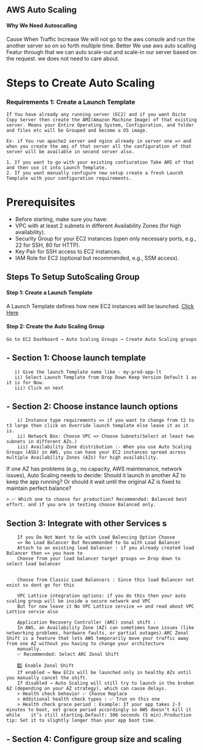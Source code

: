 ## AWS Auto Scaling 
#### Why We Need Autoscalling
Cause When Traffic Increase We will not go to the aws console and run the another server so on so forth multiple time. 
Better We use aws auto scalling Featur through that we can auto scale-out and scale-in our server based on the request. we does not need to care about. 

# Steps to Create Auto Scaling

### Requirements 1: Create a Launch Template
    If You have already any running server (EC2) and if you want Dicto Copy Server then create the AMI(Amazon Machine Image) of that existing server. Means your Entire Operating System, Configuration, and folder and files etc will be Grouped and become a OS image.
    
    Ex- if You run apache2 server and nginx already in server one => and when you create the ami of that server all the configuration of that server will be available in second server also.

    1. If you want to go with your existing confiuration Take AMI of that and then use it into Launch Template.
    2. If you want manually configure new setup create a fresh Laucnh Template with your configuration requirements.    


# Prerequisites
- Before starting, make sure you have:
- VPC with at least 2 subnets in different Availability Zones (for high availability).
- Security Group for your EC2 instances (open only necessary ports, e.g., 22 for SSH, 80 for HTTP).
- Key Pair for SSH access to EC2 instances.
- IAM Role for EC2 (optional but recommended, e.g., SSM access).

## Steps To Setup SutoScaling Group

#### Step 1: Create a Launch Template
A Launch Template defines how new EC2 instances will be launched.
<a href="/Launch-Template/README.md">Click Here</a>

#### Step 2: Create the Auto Scaling Group
    Go to EC2 Dashboard → Auto Scaling Groups → Create Auto Scaling groups                                    
## - Section 1: Choose launch template                                                                                      
       i) Give the launch Template name like - my-prod-app-lt                                                   
       ii) Select Launch Template from Drop Down Keep Version Default 1 as it is for Now.                       
       iii) Click on next
## - Section 2: Choose instance launch options                                                                     
        i) Instance type requirements => if you want to change from t2 to t3 large then click on Override launch template else leave it as it is.                                                                 
        ii) Network Box: Choose VPC => Choose Subnets(Select at least two subnets in different AZs.)            
        iii) Availability Zone distribution :- When you use Auto Scaling Groups (ASG) in AWS, you can have your EC2 instances spread across multiple Availability Zones (AZs) for high availability.
If one AZ has problems (e.g., no capacity, AWS maintenance, network issues), Auto Scaling needs to decide:
Should it launch in another AZ to keep the app running?
Or should it wait until the original AZ is fixed to maintain perfect balance?  

    > ✅ Which one to choose for production? Recommended: Balanced best effort. and if you are in testing choose Balanced only.

## Section 3: Integrate with other Services s                                                                     
        If you Do Not Want to Go with Load Balencing Option Choose 
        => No Load Balancer But Recommended to Go with Load Balancer
        Attach to an existing load balancer : if you already created load Balancer then => you have to 
        Choose from your load balancer target groups => Drop down to select load balancer
    
    
        Choose from Classic Load Balancers : Since this load Balancer not exist so dont go for this

        VPC Lattice integration options: if you do this then your auto scaling group will be inside a secure network and VPC
        But for now leave it No VPC Lattice service => and read about VPC Lattice servie also

        Application Recovery Controller (ARC) zonal shift :
        In AWS, an Availability Zone (AZ) can sometimes have issues (like networking problems, hardware faults, or partial outages).ARC Zonal Shift is a feature that lets AWS temporarily move your traffic away from one AZ without you having to change your architecture 
        manually.           
        ✅ Recommended: Select ARC Zonal Shift

        2️⃣ Enable Zonal Shift
        If enabled → New EC2s will be launched only in healthy AZs until you manually cancel the shift.
        If disabled → Auto Scaling will still try to launch in the broken AZ (depending on your AZ strategy), which can cause delays.
        > Health check behavior ✅ Choose Replace 
        > Additional health check types : ✅ Trun on this one
        > Health check grace period : Example: If your app takes 2-3 minutes to boot, set grace period accordingly so AWS doesn’t kill it while    it’s still starting.Default: 300 seconds (5 min).Production tip: Set it to slightly longer than your app boot time.

## - Section 4: Configure group size and scaling 







